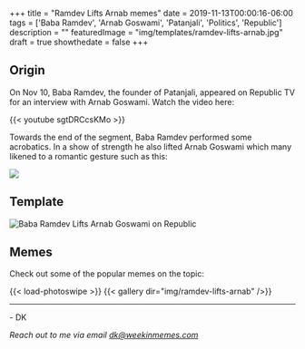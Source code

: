 +++
title = "Ramdev Lifts Arnab memes"
date = 2019-11-13T00:00:16-06:00
tags = ['Baba Ramdev', 'Arnab Goswami', 'Patanjali', 'Politics', 'Republic']
description = ""
featuredImage = "img/templates/ramdev-lifts-arnab.jpg"
draft = true
showthedate = false
+++


## Origin

On Nov 10, Baba Ramdev, the founder of Patanjali, appeared on Republic TV for an interview with Arnab Goswami. Watch the video here:

<!--more-->

{{< youtube sgtDRCcsKMo >}}

Towards the end of the segment, Baba Ramdev performed some acrobatics. In a show of strength he also lifted Arnab Goswami which many likened to a romantic gesture such as this:

![](img/ramdev-lifts-arnab/ramdev-lifts-arnab-001.png)



## Template

![Baba Ramdev Lifts Arnab Goswami on Republic](img/templates/ramdev-lifts-arnab.jpg)

## Memes

Check out some of the popular memes on the topic:

{{< load-photoswipe >}}
{{< gallery dir="img/ramdev-lifts-arnab" />}}


---
\- DK

*Reach out to me via email dk@weekinmemes.com*